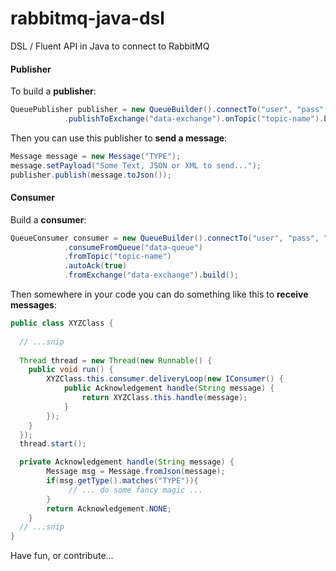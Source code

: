 # rabbitmq-java-dsl
DSL / Fluent API in Java to connect to RabbitMQ

#### Publisher

To build a **publisher**:

```java
QueuePublisher publisher = new QueueBuilder().connectTo("user", "pass", "localhost", "5672")
			.publishToExchange("data-exchange").onTopic("topic-name").build();
```			

Then you can use this publisher to **send a message**:

```java
Message message = new Message("TYPE");
message.setPayload("Some Text, JSON or XML to send...");
publisher.publish(message.toJson());
```	

#### Consumer

Build a **consumer**:

```java
QueueConsumer consumer = new QueueBuilder().connectTo("user", "pass", "localhost", "5672")
			.consumeFromQueue("data-queue")
			.fromTopic("topic-name")
			.autoAck(true)
			.fromExchange("data-exchange").build();
```	

Then somewhere in your code you can do something like this to **receive messages**:

```java
public class XYZClass {
  
  // ...snip
  
  Thread thread = new Thread(new Runnable() {
  	public void run() {
  		XYZClass.this.consumer.deliveryLoop(new IConsumer() {
  			public Acknowledgement handle(String message) {
  				return XYZClass.this.handle(message);
  			}
  		});
  	}
  });
  thread.start();

  private Acknowledgement handle(String message) {
		Message msg = Message.fromJson(message);
		if(msg.getType().matches("TYPE")){
			 // ... do some fancy magic ...
		}
		return Acknowledgement.NONE;
	}
  // ...snip
}
```

Have fun, or contribute...
